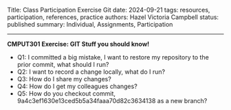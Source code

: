 Title: Class Participation Exercise Git
date: 2024-09-21
tags: resources, participation, references, practice
authors: Hazel Victoria Campbell
status: published
summary: Individual, Assignments, Participation

----

**CMPUT301 Exercise: GIT Stuff you should know!**

* Q1: I committed a big mistake, I want to restore my repository to the prior commit, what should I run?
* Q2: I want to record a change locally, what do I run?
* Q3: How do I share my changes?
* Q4: How do I get my colleagues changes?
* Q5: How do you checkout commit, 9a4c3ef1630e13ced5b5a34faaa70d82c3634138 as a new branch?